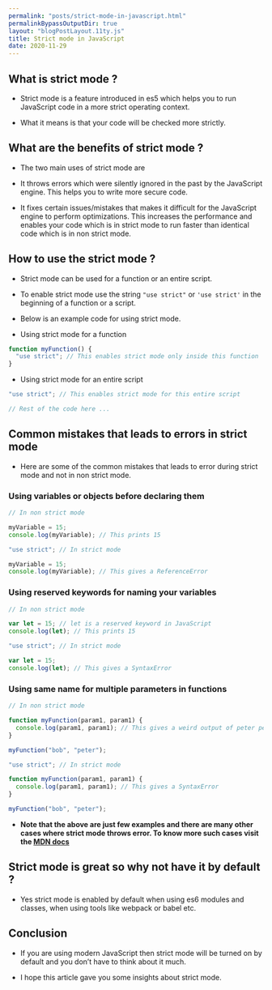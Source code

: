 ```yaml
---
permalink: "posts/strict-mode-in-javascript.html"
permalinkBypassOutputDir: true
layout: "blogPostLayout.11ty.js"
title: Strict mode in JavaScript
date: 2020-11-29
---
```


## What is strict mode ?

- Strict mode is a feature introduced in es5 which helps you to run JavaScript code in a more strict operating context.

- What it means is that your code will be checked more strictly.

## What are the benefits of strict mode ?

- The two main uses of strict mode are

- It throws errors which were silently ignored in the past by the JavaScript engine. This helps you to write more secure code.

- It fixes certain issues/mistakes that makes it difficult for the JavaScript engine to perform optimizations. This increases the performance and enables your code which is in strict mode to run faster than identical code which is in non strict mode.

## How to use the strict mode ?

- Strict mode can be used for a function or an entire script.

- To enable strict mode use the string `"use strict"` or `'use strict'` in the beginning of a function or a script.

- Below is an example code for using strict mode.

- Using strict mode for a function

```javascript
function myFunction() {
  "use strict"; // This enables strict mode only inside this function
}
```

- Using strict mode for an entire script

```javascript
"use strict"; // This enables strict mode for this entire script

// Rest of the code here ...

```

## Common mistakes that leads to errors in strict mode

- Here are some of the common mistakes that leads to error during strict mode and not in non strict mode.

### Using variables or objects before declaring them

```javascript
// In non strict mode

myVariable = 15;
console.log(myVariable); // This prints 15
```

```javascript
"use strict"; // In strict mode

myVariable = 15;
console.log(myVariable); // This gives a ReferenceError
```

### Using reserved keywords for naming your variables

```javascript
// In non strict mode

var let = 15; // let is a reserved keyword in JavaScript
console.log(let); // This prints 15
```

```javascript
"use strict"; // In strict mode

var let = 15;
console.log(let); // This gives a SyntaxError
```

### Using same name for multiple parameters in functions

```javascript
// In non strict mode

function myFunction(param1, param1) {
  console.log(param1, param1); // This gives a weird output of peter peter
}

myFunction("bob", "peter");
```

```javascript
"use strict"; // In strict mode

function myFunction(param1, param1) {
  console.log(param1, param1); // This gives a SyntaxError
}

myFunction("bob", "peter");
```

- **Note that the above are just few examples and there are many other cases where strict mode throws error. To know more such cases visit the [MDN docs](https://developer.mozilla.org/en-US/docs/Web/JavaScript/Reference/Strict_mode "Strict mode mdn docs")**

## Strict mode is great so why not have it by default ?

- Yes strict mode is enabled by default when using es6 modules and classes, when using tools like webpack or babel etc.

## Conclusion

- If you are using modern JavaScript then strict mode will be turned on by default and you don’t have to think about it much.

- I hope this article gave you some insights about strict mode.
